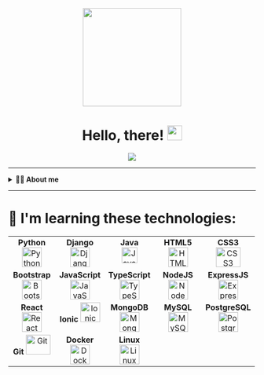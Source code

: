 <div id="header" align="center">
  <img src="https://media.giphy.com/media/lOs74pwVzfZElO3VDY/giphy.gif" width="200"/>
  <h1>
    Hello, there! 
    <img src="https://media.giphy.com/media/hvRJCLFzcasrR4ia7z/giphy.gif" width="30"/>
  </h1>
</div>

<div align="center">
  <img src="https://media.giphy.com/media/dWesBcTLavkZuG35MI/giphy.gif"/>
</div>

---

<details>
  <summary><b>👨‍💻 About me</b></summary></br>
  I'm a study computer engineer 💻 from Chile
  
  - 👾 I like to try new things.
  - 🌱 Contributing to Open Source.
</details>

---

# 🔭 I'm learning these technologies:

<table>
  <tbody>
    <tr valign="top">
      <td width="80px" align="center">
        <span><strong>Python</strong></span>
        <img src="https://cdn.jsdelivr.net/gh/devicons/devicon/icons/python/python-original.svg" title="Python" alt="Python" width="40" height="40"/>
      </td>
      <td width="80px" align="center">
        <span><strong>Django</strong></span>
        <img src="https://cdn.jsdelivr.net/gh/devicons/devicon/icons/django/django-plain-wordmark.svg" title="Django" alt="Django" width="40" height="40"/>
      </td>
       </td>
         <td width="80px" align="center">
         <span><strong>Java</strong></span><br>
         <img src="https://cdn.jsdelivr.net/gh/devicons/devicon/icons/java/java-original.svg" title="Java" alt="Java" height="32">
         </td>
      <td width="80px" align="center">
        <span><strong>HTML5</strong></span>
        <img src="https://cdn.jsdelivr.net/gh/devicons/devicon/icons/html5/html5-original.svg" title="HTML5" alt="HTML5" width="40" height="40"/>
      </td>
      <td width="80px" align="center">
        <span><strong>CSS3</strong></span>
        <img src="https://cdn.jsdelivr.net/gh/devicons/devicon/icons/css3/css3-original.svg" title="CSS3" alt="CSS3" width="50" height="40"/>
      </td>
    </tr>
    <tr valign="top">
      <td width="80px" align="center">
        <span><strong>Bootstrap</strong></span>
        <img src="https://cdn.jsdelivr.net/gh/devicons/devicon/icons/bootstrap/bootstrap-original.svg" title="Bootstrap" alt="Bootstrap" width="40" height="40"/>
      </td>
      <td width="80px" align="center">
        <span><strong>JavaScript</strong></span>
        <img src="https://cdn.jsdelivr.net/gh/devicons/devicon/icons/javascript/javascript-original.svg" title="JavaScript" alt="JavaScript" width="40" height="40"/>
      </td>
      <td width="80px" align="center">
        <span><strong>TypeScript</strong></span>
        <img src="https://cdn.jsdelivr.net/gh/devicons/devicon/icons/typescript/typescript-original.svg" title="TypeScript" alt="TypeScript" width="40" height="40"/>
      </td>
      <td width="80px" align="center">
        <span><strong>NodeJS</strong></span>
        <img src="https://cdn.jsdelivr.net/gh/devicons/devicon/icons/nodejs/nodejs-original.svg" title="NodeJS" alt="NodeJS" width="40" height="40"/>
      </td>
      <td width="80px" align="center">
        <span><strong>ExpressJS</strong></span>
        <img src="https://cdn.jsdelivr.net/gh/devicons/devicon/icons/express/express-original-wordmark.svg" title="ExpressJS" alt="ExpressJS" width="40" height="40"/>
      </td>
    </tr>
    <tr valign="top">
       <td width="80px" align="center">
       <span><strong>React</strong></span>
       <img src="https://cdn.jsdelivr.net/gh/devicons/devicon/icons/react/react-original.svg" title="React" alt="React" width="40" height="40"/>
      </td>
      <td width="80px" align="center">
        <span><strong>Ionic</strong></span>
        <img src="https://cdn.jsdelivr.net/gh/devicons/devicon/icons/ionic/ionic-original-wordmark.svg" title="Ionic" alt="Ionic" width="40" height="40"/>
      </td>
      <td width="80px" align="center">
        <span><strong>MongoDB</strong></span>
        <img src="https://cdn.jsdelivr.net/gh/devicons/devicon/icons/mongodb/mongodb-original.svg" title="MongoDB" alt="MongoDB" width="40" height="40"/>
      </td>
      <td width="80px" align="center">
        <span><strong>MySQL</strong></span>
        <img src="https://cdn.jsdelivr.net/gh/devicons/devicon/icons/mysql/mysql-original-wordmark.svg" title="MySQL" alt="MySQL" width="40" height="40"/>
      </td>
      <td width="80px" align="center">
        <span><strong>PostgreSQL</strong></span>
        <img src="https://cdn.jsdelivr.net/gh/devicons/devicon/icons/postgresql/postgresql-original-wordmark.svg" title="PostgreSQL" alt="PostgreSQL" width="40" height="40"/>
      </td>
    </tr>
    <tr valign="top">
      <td width="80px" align="center">
        <span><strong>Git</strong></span>
        <img src="https://cdn.jsdelivr.net/gh/devicons/devicon/icons/git/git-original.svg" title="Git" alt="Git" width="50" height="40"/>
      </td>
      <td width="80px" align="center">
        <span><strong>Docker</strong></span>
        <img src="https://cdn.jsdelivr.net/gh/devicons/devicon/icons/docker/docker-original.svg" title="Docker" alt="Docker" width="40" height="40"/>
      </td>
      <td width="80px" align="center">
        <span><strong>Linux</strong></span>
        <img src="https://cdn.jsdelivr.net/gh/devicons/devicon/icons/linux/linux-original.svg" title="Linux" alt="Linux" width="40" height="40"/>
      </td>
    </tr>
  </tbody>
</table>
